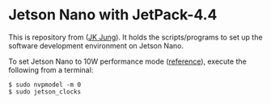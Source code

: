 # Jetson Nano with JetPack-4.4

This is repository from ([JK Jung](https://jkjung-avt.github.io/jetpack-4.4/)).
It holds the scripts/programs to set up the software development environment on Jetson Nano.

To set Jetson Nano to 10W performance mode ([reference](https://devtalk.nvidia.com/default/topic/1050377/jetson-nano/deep-learning-inference-benchmarking-instructions/)), execute the following from a terminal:

   ```shell
   $ sudo nvpmodel -m 0
   $ sudo jetson_clocks
   ```

 
